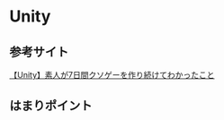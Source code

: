 Unity
======================

参考サイト
------
[【Unity】素人が7日間クソゲーを作り続けてわかったこと](http://uinyan.com/unity_7days_kusoge_challenge/ "")

はまりポイント
------
